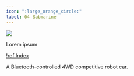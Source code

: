 ```yaml
---
icon: ":large_orange_circle:"
label: 04⠀Submarine
---
```

![](/projects/04-submarine/media/photos/intro-submarine.JPG)

Lorem ipsum

[!ref Index](/projects/04-submarine/04-10-19-about-the-project/04-10-index.md)

A Bluetooth-controlled 4WD competitive robot car.